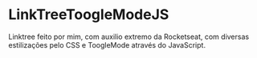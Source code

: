 # LinkTreeToogleModeJS
Linktree feito por mim, com auxilio extremo da Rocketseat, com diversas estilizações pelo CSS e ToogleMode através do JavaScript.
